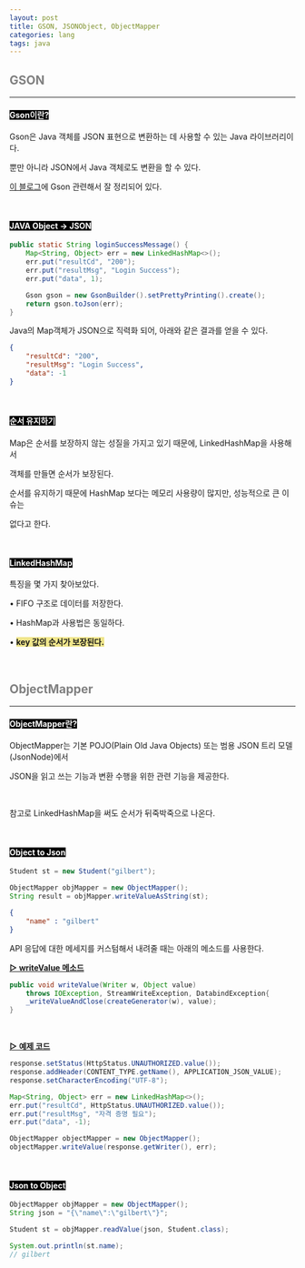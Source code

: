 ```yaml
---
layout: post
title: GSON, JSONObject, ObjectMapper
categories: lang
tags: java
---
```


## <span style="color:gray">GSON</span>

---

#### <span style="background-color:black; color:white">Gson이란?</span>

Gson은 Java 객체를 JSON 표현으로 변환하는 데 사용할 수 있는 Java 라이브러리이다.

뿐만 아니라 JSON에서 Java 객체로도 변환을 할 수 있다.

<a href="https://codechacha.com/ko/java-gson/" target="_blank">이 블로그</a>에 Gson 관련해서 잘 정리되어 있다.

<br>

#### <span style="background-color:black; color:white">JAVA Object → JSON</span>

```java
public static String loginSuccessMessage() {
    Map<String, Object> err = new LinkedHashMap<>();
    err.put("resultCd", "200");
    err.put("resultMsg", "Login Success");
    err.put("data", 1);

    Gson gson = new GsonBuilder().setPrettyPrinting().create();
    return gson.toJson(err);
}
```

Java의 Map객체가 JSON으로 직력화 되어, 아래와 같은 결과를 얻을 수 있다.

```json
{
    "resultCd": "200",
    "resultMsg": "Login Success",
    "data": -1
}
```

<br>

#### <span style="background-color:black; color:white">순서 유지하기</span>

Map은 순서를 보장하지 않는 성질을 가지고 있기 때문에, LinkedHashMap을 사용해서

객체를 만들면 순서가 보장된다.

순서를 유지하기 때문에 HashMap 보다는 메모리 사용량이 많지만, 성능적으로 큰 이슈는

없다고 한다.

<br>

#### <span style="background-color:black; color:white">LinkedHashMap</span>

특징을 몇 가지 찾아보았다.

• FIFO 구조로 데이터를 저장한다.

• HashMap과 사용법은 동일하다.

• **<span style="background-color:#F0E68C">key 값의 순서가 보장된다.</span>**

<br>

## <span style="color:gray">ObjectMapper</span>

---

#### <span style="background-color:black; color:white">ObjectMapper란?</span>

ObjectMapper는 기본 POJO(Plain Old Java Objects) 또는 범용 JSON 트리 모델(JsonNode)에서 

JSON을 읽고 쓰는 기능과 변환 수행을 위한 관련 기능을 제공한다.

<br>

참고로 LinkedHashMap을 써도 순서가 뒤죽박죽으로 나온다.

<br>

#### <span style="background-color:black; color:white">Object to Json</span>

```java
Student st = new Student("gilbert");

ObjectMapper objMapper = new ObjectMapper();
String result = objMapper.writeValueAsString(st);
```

```json
{
    "name" : "gilbert"
}
```

API 응답에 대한 메세지를 커스텀해서 내려줄 때는 아래의 메소드를 사용한다.

**<u>▷ writeValue 메소드</u>**

```java
public void writeValue(Writer w, Object value)
    throws IOException, StreamWriteException, DatabindException{
    _writeValueAndClose(createGenerator(w), value);
}
```

<br>

**<u>▷ 예제 코드</u>**

```java
response.setStatus(HttpStatus.UNAUTHORIZED.value());
response.addHeader(CONTENT_TYPE.getName(), APPLICATION_JSON_VALUE);
response.setCharacterEncoding("UTF-8");

Map<String, Object> err = new LinkedHashMap<>();
err.put("resultCd", HttpStatus.UNAUTHORIZED.value());
err.put("resultMsg", "자격 증명 필요");
err.put("data", -1);

ObjectMapper objectMapper = new ObjectMapper();
objectMapper.writeValue(response.getWriter(), err);
```

<br>

#### <span style="background-color:black; color:white">Json to Object</span>

```java
ObjectMapper objMapper = new ObjectMapper();
String json = "{\"name\":\"gilbert\"}";

Student st = objMapper.readValue(json, Student.class);
```
```java
System.out.println(st.name);
// gilbert
```